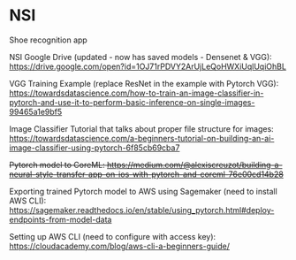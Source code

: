 # NSI

Shoe recognition app

NSI Google Drive (updated - now has saved models - Densenet & VGG): https://drive.google.com/open?id=1OJ71rPDVY2ArUjLeQoHWXiUqlUqiOhBL

VGG Training Example (replace ResNet in the example with Pytorch VGG): https://towardsdatascience.com/how-to-train-an-image-classifier-in-pytorch-and-use-it-to-perform-basic-inference-on-single-images-99465a1e9bf5

Image Classifier Tutorial that talks about proper file structure for images: https://towardsdatascience.com/a-beginners-tutorial-on-building-an-ai-image-classifier-using-pytorch-6f85cb69cba7

<s>Pytorch model to CoreML: https://medium.com/@alexiscreuzot/building-a-neural-style-transfer-app-on-ios-with-pytorch-and-coreml-76e00cd14b28</s>

Exporting trained Pytorch model to AWS using Sagemaker (need to install AWS CLI): https://sagemaker.readthedocs.io/en/stable/using_pytorch.html#deploy-endpoints-from-model-data

Setting up AWS CLI (need to configure with access key): https://cloudacademy.com/blog/aws-cli-a-beginners-guide/
